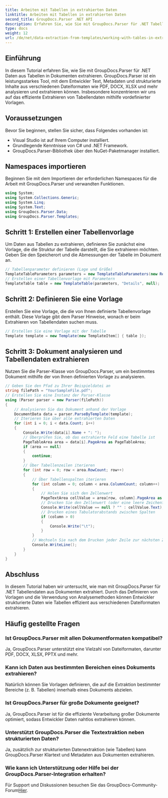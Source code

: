 ```yaml
---
title: Arbeiten mit Tabellen in extrahierten Daten
linktitle: Arbeiten mit Tabellen in extrahierten Daten
second_title: GroupDocs.Parser .NET API
description: Erfahren Sie, wie Sie mit GroupDocs.Parser für .NET Tabellendaten aus Dokumenten extrahieren. Analysieren Sie strukturierte Inhalte effizient mit vordefinierten Vorlagen.
type: docs
weight: 12
url: /de/net/data-extraction-from-templates/working-with-tables-in-extracted-data/
---
```

## Einführung
In diesem Tutorial erfahren Sie, wie Sie mit GroupDocs.Parser für .NET Daten aus Tabellen in Dokumenten extrahieren. GroupDocs.Parser ist ein leistungsstarkes Tool, mit dem Entwickler Text, Metadaten und strukturierte Inhalte aus verschiedenen Dateiformaten wie PDF, DOCX, XLSX und mehr analysieren und extrahieren können. Insbesondere konzentrieren wir uns auf das effiziente Extrahieren von Tabellendaten mithilfe vordefinierter Vorlagen.
## Voraussetzungen
Bevor Sie beginnen, stellen Sie sicher, dass Folgendes vorhanden ist:
- Visual Studio ist auf Ihrem Computer installiert.
- Grundlegende Kenntnisse von C# und .NET Framework.
- GroupDocs.Parser-Bibliothek über den NuGet-Paketmanager installiert.

## Namespaces importieren
Beginnen Sie mit dem Importieren der erforderlichen Namespaces für die Arbeit mit GroupDocs.Parser und verwandten Funktionen.
```csharp
using System;
using System.Collections.Generic;
using System.Linq;
using System.Text;
using GroupDocs.Parser.Data;
using GroupDocs.Parser.Templates;
```
## Schritt 1: Erstellen einer Tabellenvorlage
Um Daten aus Tabellen zu extrahieren, definieren Sie zunächst eine Vorlage, die die Struktur der Tabelle darstellt, die Sie extrahieren möchten. Geben Sie den Speicherort und die Abmessungen der Tabelle im Dokument an.
```csharp
// Tabellenparameter definieren (Lage und Größe)
TemplateTableParameters parameters = new TemplateTableParameters(new Rectangle(new Point(35, 320), new Size(530, 55)), null);
// Erstellen einer Tabellenvorlage mit Parametern
TemplateTable table = new TemplateTable(parameters, "Details", null);
```
## Schritt 2: Definieren Sie eine Vorlage
Erstellen Sie eine Vorlage, die die von Ihnen definierte Tabellenvorlage enthält. Diese Vorlage gibt dem Parser Hinweise, wonach er beim Extrahieren von Tabellendaten suchen muss.
```csharp
// Erstellen Sie eine Vorlage mit der Tabelle
Template template = new Template(new TemplateItem[] { table });
```
## Schritt 3: Dokument analysieren und Tabellendaten extrahieren
Nutzen Sie die Parser-Klasse von GroupDocs.Parser, um ein bestimmtes Dokument mithilfe der von Ihnen definierten Vorlage zu analysieren.
```csharp
// Geben Sie den Pfad zu Ihrer Beispieldatei an
string filePath = "YourSampleFile.pdf";
// Erstellen Sie eine Instanz der Parser-Klasse
using (Parser parser = new Parser(filePath))
{
    // Analysieren Sie das Dokument anhand der Vorlage
    DocumentData data = parser.ParseByTemplate(template);
    // Iterieren Sie über alle extrahierten Daten
    for (int i = 0; i < data.Count; i++)
    {
        Console.Write(data[i].Name + ": ");
        // Überprüfen Sie, ob das extrahierte Feld eine Tabelle ist
        PageTableArea area = data[i].PageArea as PageTableArea;
        if (area == null)
        {
            continue;
        }
        // Über Tabellenzeilen iterieren
        for (int row = 0; row < area.RowCount; row++)
        {
            // Über Tabellenspalten iterieren
            for (int column = 0; column < area.ColumnCount; column++)
            {
                // Holen Sie sich den Zellenwert
                PageTextArea cellValue = area[row, column].PageArea as PageTextArea;
                // Drucken Sie den Zellenwert (oder eine leere Zeichenfolge, wenn dieser null ist).
                Console.Write(cellValue == null ? "" : cellValue.Text);
                // Drucken eines Tabulatorabstands zwischen Spalten
                if (column > 0)
                {
                    Console.Write("\t");
                }
            }
            // Wechseln Sie nach dem Drucken jeder Zeile zur nächsten Zeile
            Console.WriteLine();
        }
    }
}
```

## Abschluss
In diesem Tutorial haben wir untersucht, wie man mit GroupDocs.Parser für .NET Tabellendaten aus Dokumenten extrahiert. Durch das Definieren von Vorlagen und die Verwendung von Analysemethoden können Entwickler strukturierte Daten wie Tabellen effizient aus verschiedenen Dateiformaten extrahieren.

## Häufig gestellte Fragen
### Ist GroupDocs.Parser mit allen Dokumentformaten kompatibel?
Ja, GroupDocs.Parser unterstützt eine Vielzahl von Dateiformaten, darunter PDF, DOCX, XLSX, PPTX und mehr.
### Kann ich Daten aus bestimmten Bereichen eines Dokuments extrahieren?
Natürlich können Sie Vorlagen definieren, die auf die Extraktion bestimmter Bereiche (z. B. Tabellen) innerhalb eines Dokuments abzielen.
### Ist GroupDocs.Parser für große Dokumente geeignet?
Ja, GroupDocs.Parser ist für die effiziente Verarbeitung großer Dokumente optimiert, sodass Entwickler Daten nahtlos extrahieren können.
### Unterstützt GroupDocs.Parser die Textextraktion neben strukturierten Daten?
Ja, zusätzlich zur strukturierten Datenextraktion (wie Tabellen) kann GroupDocs.Parser Klartext und Metadaten aus Dokumenten extrahieren.
### Wie kann ich Unterstützung oder Hilfe bei der GroupDocs.Parser-Integration erhalten?
 Für Support und Diskussionen besuchen Sie das GroupDocs-Community-Forum[Hier](https://forum.groupdocs.com/c/parser/17).